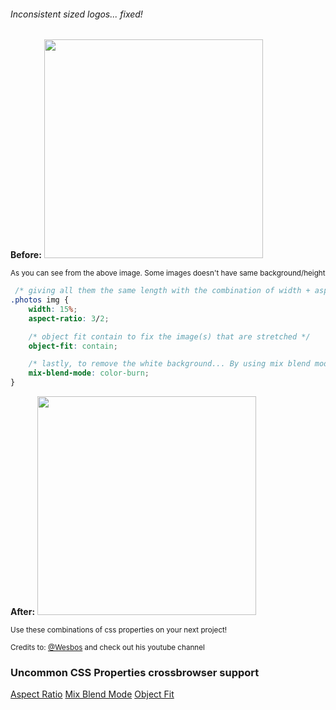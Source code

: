 ###### Inconsistent sized logos... fixed!

**Before:**
<img src="https://github.com/Jtzuya/https://github.com/Jtzuya/css-styling-tricks/logos-styling/master/assets/before.png" width="350" height="auto"/>

<sup>As you can see from the above image. Some images doesn't have same background/height</sup>

```css
 /* giving all them the same length with the combination of width + aspect ration (bread and butter)*/
.photos img {
    width: 15%;
    aspect-ratio: 3/2;

    /* object fit contain to fix the image(s) that are stretched */
    object-fit: contain;

    /* lastly, to remove the white background... By using mix blend mode of color burn that do the magic */
    mix-blend-mode: color-burn;
}
```

**After:**
<img src="https://github.com/Jtzuya/https://github.com/Jtzuya/css-styling-tricks/logos-styling/master/assets/after.png" width="350" height="auto"/>

<sub>Use these combinations of css properties on your next project!</sub>

<sup>Credits to: [@Wesbos](https://www.youtube.com/@WesBos) and check out his youtube channel</sup>


### Uncommon CSS Properties crossbrowser support
[Aspect Ratio](https://caniuse.com/?search=mix-blend-mode)
[Mix Blend Mode](https://caniuse.com/?search=aspect-ratio)
[Object Fit](https://caniuse.com/?search=object-fit)